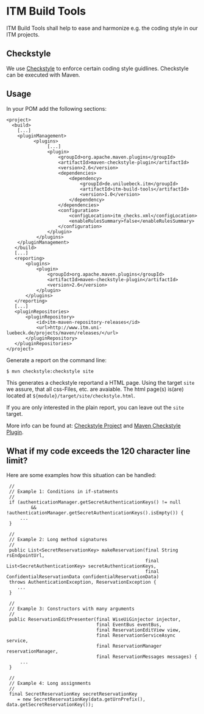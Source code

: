 ITM Build Tools
===============

ITM Build Tools shall help to ease and harmonize e.g. the coding style in our ITM projects.

Checkstyle
----------

We use [Checkstyle][checkstyle] to enforce certain coding style guidlines. Checkstyle can be executed with Maven.

Usage
-----

In your POM add the following sections:

    <project>
      <build>
    	[...]
    	<pluginManagement>
    		  <plugins>     
    		       [...]
                   <plugin>
                       <groupId>org.apache.maven.plugins</groupId>
                       <artifactId>maven-checkstyle-plugin</artifactId>
                       <version>2.6</version>
                       <dependencies>
                           <dependency>
                               <groupId>de.uniluebeck.itm</groupId>
                               <artifactId>itm-build-tools</artifactId>
                               <version>1.0</version>
                           </dependency>
                       </dependencies>
                       <configuration>
                           <configLocation>itm_checks.xml</configLocation>
    			           <enableRulesSummary>false</enableRulesSummary>
                       </configuration>
                   </plugin>
               </plugins>    
    	</pluginManagement>
       </build>
       [...]
       <reporting>
           <plugins>
               <plugin>
                   <groupId>org.apache.maven.plugins</groupId>
                   <artifactId>maven-checkstyle-plugin</artifactId>
                   <version>2.6</version>
               </plugin>
           </plugins>
       </reporting>
       [...]
       <pluginRepositories>
	       <pluginRepository>
			   <id>itm-maven-repository-releases</id>
			   <url>http://www.itm.uni-luebeck.de/projects/maven/releases/</url>
		   </pluginRepository>		   
	   </pluginRepositories>
    </project>

Generate a report on the command line:

    $ mvn checkstyle:checkstyle site

This generates a checkstyle reportand a HTML page. Using the target `site` we assure, that all css-Files, etc. are avaiable. The html page(s) is(are) located at `${module}/target/site/checkstyle.html`. 

If you are only interested in the plain report, you can leave out the `site` target.

More info can be found at: [Checkstyle Project][checkstyle] and [Maven Checkstyle Plugin][maven-checkstyle-plugin].

What if my code exceeds the 120 character line limit?
-----------------------------------------------------

Here are some examples how this situation can be handled:

     //
     // Example 1: Conditions in if-statments
     //
     if (authenticationManager.getSecretAuthenticationKeys() != null
             && !authenticationManager.getSecretAuthenticationKeys().isEmpty()) {
         ...
     }

     //
     // Example 2: Long method signatures
     //
     public List<SecretReservationKey> makeReservation(final String rsEndpointUrl,
                                                       final List<SecretAuthenticationKey> secretAuthenticationKeys,
                                                       final ConfidentialReservationData confidentialReservationData)
     throws AuthenticationException, ReservationException {
        ...
     }
     
     //
     // Example 3: Constructors with many arguments
     //
     public ReservationEditPresenter(final WiseUiGinjector injector,
                                     final EventBus eventBus,
                                     final ReservationEditView view,
                                     final ReservationServiceAsync service,
                                     final ReservationManager reservationManager,
                                     final ReservationMessages messages) {
         ...
     }
     
     // 
     // Example 4: Long assignments
     //
     final SecretReservationKey secretReservationKey
        = new SecretReservationKey(data.getUrnPrefix(), data.getSecretReservationKey());


[checkstyle]:http://checkstyle.sourceforge.net/
[maven-checkstyle-plugin]:http://maven.apache.org/plugins/maven-checkstyle-plugin/
